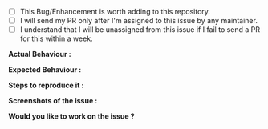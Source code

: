 
<!-- Mention is it is a bug or an enhancement -->

- [ ] This Bug/Enhancement is worth adding to this repository.
- [ ] I will send my PR only after I'm assigned to this issue by any maintainer.
- [ ] I understand that I will be unassigned from this issue if I fail to send a PR for this within a week.

<!-- Check by changing each `[ ]` to `[x]` Please take note of the whitespace as it matters.-->
<!-- It's not necessary for all for points to be checked, we will look upon what is required once you open an issue. -->

**Actual Behaviour :**

<!--Please state here what is currently happening.-->

**Expected Behaviour :**

<!--State here what the feature should enable the user to do.-->

**Steps to reproduce it :**

<!--Add steps to reproduce bugs or add information on the place where the feature should be implemented. Add links to a sample deployment or code.-->

**Screenshots of the issue :**

<!-- Whereever possible attach a screenshot of the issue.-->

**Would you like to work on the issue ?**

<!--Please let us know if you can work on it or the issue should be assigned to someone else.-->
